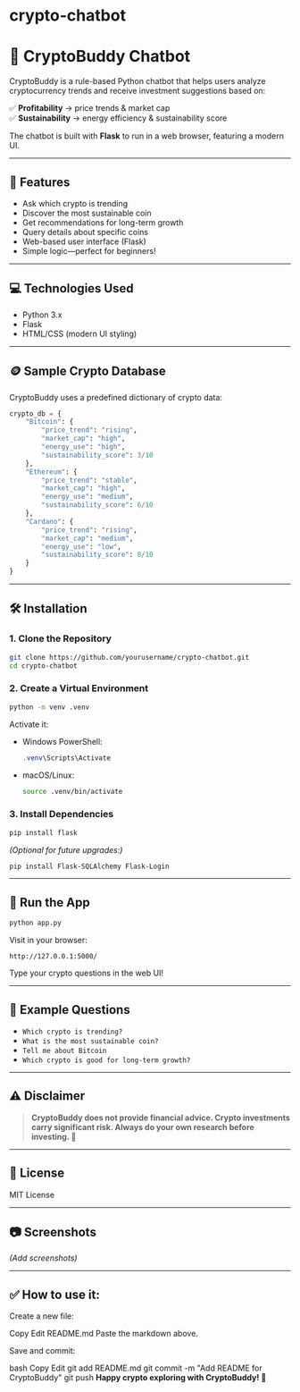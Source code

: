# crypto-chatbot
# 🚀 CryptoBuddy Chatbot

CryptoBuddy is a rule-based Python chatbot that helps users analyze cryptocurrency trends and receive investment suggestions based on:

✅ **Profitability** → price trends & market cap  
✅ **Sustainability** → energy efficiency & sustainability score

The chatbot is built with **Flask** to run in a web browser, featuring a modern UI.

---

## 🎯 Features

- Ask which crypto is trending
- Discover the most sustainable coin
- Get recommendations for long-term growth
- Query details about specific coins
- Web-based user interface (Flask)
- Simple logic—perfect for beginners!

---

## 💻 Technologies Used

- Python 3.x
- Flask
- HTML/CSS (modern UI styling)

---

## 🪙 Sample Crypto Database

CryptoBuddy uses a predefined dictionary of crypto data:

```python
crypto_db = {
    "Bitcoin": {
        "price_trend": "rising",
        "market_cap": "high",
        "energy_use": "high",
        "sustainability_score": 3/10
    },
    "Ethereum": {
        "price_trend": "stable",
        "market_cap": "high",
        "energy_use": "medium",
        "sustainability_score": 6/10
    },
    "Cardano": {
        "price_trend": "rising",
        "market_cap": "medium",
        "energy_use": "low",
        "sustainability_score": 8/10
    }
}
```

---

## 🛠️ Installation

### 1. Clone the Repository

```bash
git clone https://github.com/yourusername/crypto-chatbot.git
cd crypto-chatbot
```

### 2. Create a Virtual Environment

```bash
python -m venv .venv
```

Activate it:

- Windows PowerShell:
  ```powershell
  .venv\Scripts\Activate
  ```
- macOS/Linux:
  ```bash
  source .venv/bin/activate
  ```

### 3. Install Dependencies

```bash
pip install flask
```

*(Optional for future upgrades:)*

```bash
pip install Flask-SQLAlchemy Flask-Login
```

---

## 🚀 Run the App

```bash
python app.py
```

Visit in your browser:

```
http://127.0.0.1:5000/
```

Type your crypto questions in the web UI!

---

## 💬 Example Questions

- `Which crypto is trending?`
- `What is the most sustainable coin?`
- `Tell me about Bitcoin`
- `Which crypto is good for long-term growth?`

---

## ⚠️ Disclaimer

> **CryptoBuddy does not provide financial advice. Crypto investments carry significant risk. Always do your own research before investing. 🚀**

---

## 📝 License

MIT License

---

## 📷 Screenshots

*(Add screenshots)*

---


## ✅ How to use it:

Create a new file:

Copy
Edit
README.md
Paste the markdown above.

Save and commit:

bash
Copy
Edit
git add README.md
git commit -m "Add README for CryptoBuddy"
git push
**Happy crypto exploring with CryptoBuddy! 🚀**
